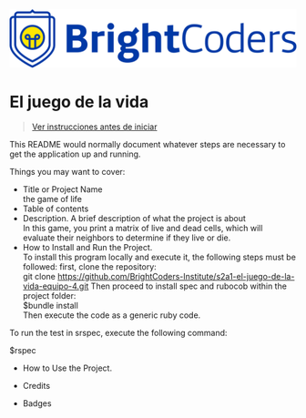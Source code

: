![BrightCoders Logo](img/logo.png)

# El juego de la vida

> [Ver instrucciones antes de iniciar](./instructions.md)

This README would normally document whatever steps are necessary to get the application up and running.

Things you may want to cover:

- Title or Project Name  
   the game of life
- Table of contents
- Description. A brief description of what the project is about  
In this game, you print a matrix of live and dead cells, which will evaluate their neighbors to determine if they live or die.  
- How to Install and Run the Project.  
To install this program locally and execute it, the following steps must be followed:
first, clone the repository:  
git clone https://github.com/BrightCoders-Institute/s2a1-el-juego-de-la-vida-equipo-4.git
Then proceed to install spec and rubocob within the project folder:  
$bundle install  
Then execute the code as a generic ruby ​​code.  

To run the test in srspec, execute the following command:  

$rspec  

- How to Use the Project.  

- Credits
- Badges
